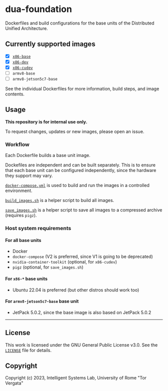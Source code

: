 # dua-foundation

Dockerfiles and build configurations for the base units of the Distributed Unified Architecture.

## Currently supported images

- [x] [`x86-base`](Dockerfile.x86-base)
- [x] [`x86-dev`](Dockerfile.x86-dev)
- [x] [`x86-cudev`](Dockerfile.x86-cudev)
- [ ] `armv8-base`
- [ ] `armv8-jetson5c7-base`

See the individual Dockerfiles for more information, build steps, and image contents.

## Usage

**This repository is for internal use only.**

To request changes, updates or new images, please open an issue.

### Workflow

Each Dockerfile builds a base unit image.

Dockefiles are independent and can be built separately. This is to ensure that each base unit can be configured independently, since the hardware they support may vary.

[`docker-compose.yml`](docker-compose.yml) is used to build and run the images in a controlled environment.

[`build_images.sh`](build_images.sh) is a helper script to build all images.

[`save_images.sh`](save_images.sh) is a helper script to save all images to a compressed archive (requires `pigz`).

### Host system requirements

#### For all base units

- Docker
- `docker-compose` (V2 is preferred, since V1 is going to be deprecated)
- `nvidia-container-toolkit` (optional, for `x86-cudev`)
- `pigz` (optional, for `save_images.sh`)

#### For `x86-*` base units

- Ubuntu 22.04 is preferred (but other distros should work too)

#### For `armv8-jetson5c7-base` base unit

- JetPack 5.0.2, since the base image is also based on JetPack 5.0.2

---

## License

This work is licensed under the GNU General Public License v3.0. See the [`LICENSE`](LICENSE) file for details.

## Copyright

Copyright (c) 2023, Intelligent Systems Lab, University of Rome "Tor Vergata"
